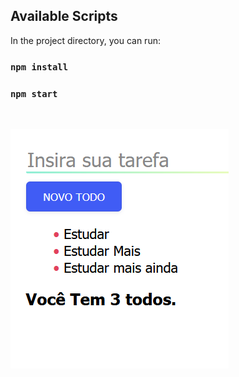 ## Available Scripts

In the project directory, you can run:

### `npm install`

### `npm start`

<br />

![Screenshot](todo-print.PNG)
